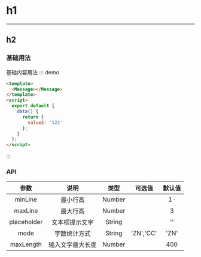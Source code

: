 # h1

---

## h2

### 基础用法

基础内容用法
::: demo

```html
<template>
  <Message></Message>
</template>
<script>
  export default {
    data() {
      return {
        value3: '123'
      };
    }
  };
</script>
```

:::

### API

|    参数     |       说明       |  类型  |  可选值   | 默认值 |
| :---------: | :--------------: | :----: | :-------: | :----: |
|   minLine   |     最小行高     | Number |           |  1 ·   |
|   maxLine   |     最大行高     | Number |           |   3    |
| placeholder |  文本框提示文字  | String |           |   ''   |
|    mode     |   字数统计方式   | String | 'ZN','CC' |  'ZN'  |
|  maxLength  | 输入文字最大长度 | Number |           |  400   |
